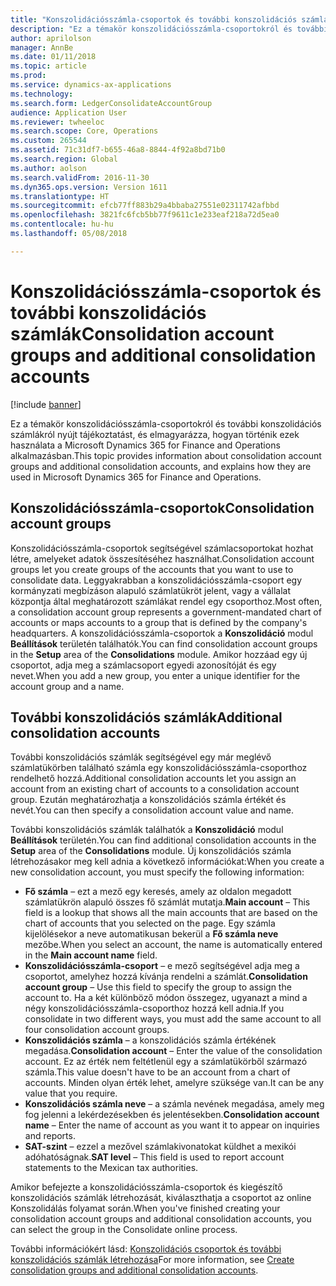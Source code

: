 ```yaml
---
title: "Konszolidációsszámla-csoportok és további konszolidációs számlák"
description: "Ez a témakör konszolidációsszámla-csoportokról és további konszolidációs számlákról nyújt tájékoztatást, és elmagyarázza, hogyan történik ezek használata a Microsoft Dynamics 365 for Finance and Operations alkalmazásban."
author: aprilolson
manager: AnnBe
ms.date: 01/11/2018
ms.topic: article
ms.prod: 
ms.service: dynamics-ax-applications
ms.technology: 
ms.search.form: LedgerConsolidateAccountGroup
audience: Application User
ms.reviewer: twheeloc
ms.search.scope: Core, Operations
ms.custom: 265544
ms.assetid: 71c31df7-b655-46a8-8844-4f92a8bd71b0
ms.search.region: Global
ms.author: aolson
ms.search.validFrom: 2016-11-30
ms.dyn365.ops.version: Version 1611
ms.translationtype: HT
ms.sourcegitcommit: efcb77ff883b29a4bbaba27551e02311742afbbd
ms.openlocfilehash: 3821fc6fcb5bb77f9611c1e233eaf218a72d5ea0
ms.contentlocale: hu-hu
ms.lasthandoff: 05/08/2018

---
```


# <a name="consolidation-account-groups-and-additional-consolidation-accounts"></a><span data-ttu-id="6b906-103">Konszolidációsszámla-csoportok és további konszolidációs számlák</span><span class="sxs-lookup"><span data-stu-id="6b906-103">Consolidation account groups and additional consolidation accounts</span></span>

[!include [banner](../includes/banner.md)]

<span data-ttu-id="6b906-104">Ez a témakör konszolidációsszámla-csoportokról és további konszolidációs számlákról nyújt tájékoztatást, és elmagyarázza, hogyan történik ezek használata a Microsoft Dynamics 365 for Finance and Operations alkalmazásban.</span><span class="sxs-lookup"><span data-stu-id="6b906-104">This topic provides information about consolidation account groups and additional consolidation accounts, and explains how they are used in Microsoft Dynamics 365 for Finance and Operations.</span></span>

<a name="consolidation-account-groups"></a><span data-ttu-id="6b906-105">Konszolidációsszámla-csoportok</span><span class="sxs-lookup"><span data-stu-id="6b906-105">Consolidation account groups</span></span>
----------------------------

<span data-ttu-id="6b906-106">Konszolidációsszámla-csoportok segítségével számlacsoportokat hozhat létre, amelyeket adatok összesítéséhez használhat.</span><span class="sxs-lookup"><span data-stu-id="6b906-106">Consolidation account groups let you create groups of the accounts that you want to use to consolidate data.</span></span> <span data-ttu-id="6b906-107">Leggyakrabban a konszolidációsszámla-csoport egy kormányzati megbízáson alapuló számlatükröt jelent, vagy a vállalat központja által meghatározott számlákat rendel egy csoporthoz.</span><span class="sxs-lookup"><span data-stu-id="6b906-107">Most often, a consolidation account group represents a government-mandated chart of accounts or maps accounts to a group that is defined by the company's headquarters.</span></span> <span data-ttu-id="6b906-108">A konszolidációsszámla-csoportok a **Konszolidáció** modul **Beállítások** területén találhatók.</span><span class="sxs-lookup"><span data-stu-id="6b906-108">You can find consolidation account groups in the **Setup** area of the **Consolidations** module.</span></span> <span data-ttu-id="6b906-109">Amikor hozzáad egy új csoportot, adja meg a számlacsoport egyedi azonosítóját és egy nevet.</span><span class="sxs-lookup"><span data-stu-id="6b906-109">When you add a new group, you enter a unique identifier for the account group and a name.</span></span>

## <a name="additional-consolidation-accounts"></a><span data-ttu-id="6b906-110">További konszolidációs számlák</span><span class="sxs-lookup"><span data-stu-id="6b906-110">Additional consolidation accounts</span></span>
<span data-ttu-id="6b906-111">További konszolidációs számlák segítségével egy már meglévő számlatükörben található számla egy konszolidációsszámla-csoporthoz rendelhető hozzá.</span><span class="sxs-lookup"><span data-stu-id="6b906-111">Additional consolidation accounts let you assign an account from an existing chart of accounts to a consolidation account group.</span></span> <span data-ttu-id="6b906-112">Ezután meghatározhatja a konszolidációs számla értékét és nevét.</span><span class="sxs-lookup"><span data-stu-id="6b906-112">You can then specify a consolidation account value and name.</span></span> 

<span data-ttu-id="6b906-113">További konszolidációs számlák találhatók a **Konszolidáció** modul **Beállítások** területén.</span><span class="sxs-lookup"><span data-stu-id="6b906-113">You can find additional consolidation accounts in the **Setup** area of the **Consolidations** module.</span></span> <span data-ttu-id="6b906-114">Új konszolidációs számla létrehozásakor meg kell adnia a következő információkat:</span><span class="sxs-lookup"><span data-stu-id="6b906-114">When you create a new consolidation account, you must specify the following information:</span></span>

-   <span data-ttu-id="6b906-115">**Fő számla** – ezt a mező egy keresés, amely az oldalon megadott számlatükrön alapuló összes fő számlát mutatja.</span><span class="sxs-lookup"><span data-stu-id="6b906-115">**Main account** – This field is a lookup that shows all the main accounts that are based on the chart of accounts that you selected on the page.</span></span> <span data-ttu-id="6b906-116">Egy számla kijelölésekor a neve automatikusan bekerül a **Fő számla neve** mezőbe.</span><span class="sxs-lookup"><span data-stu-id="6b906-116">When you select an account, the name is automatically entered in the **Main account name** field.</span></span>
-   <span data-ttu-id="6b906-117">**Konszolidációsszámla-csoport** – e mező segítségével adja meg a csoportot, amelyhez hozzá kívánja rendelni a számlát.</span><span class="sxs-lookup"><span data-stu-id="6b906-117">**Consolidation account group** – Use this field to specify the group to assign the account to.</span></span> <span data-ttu-id="6b906-118">Ha a két különböző módon összegez, ugyanazt a mind a négy konszolidációsszámla-csoporthoz hozzá kell adnia.</span><span class="sxs-lookup"><span data-stu-id="6b906-118">If you consolidate in two different ways, you must add the same account to all four consolidation account groups.</span></span>
-   <span data-ttu-id="6b906-119">**Konszolidációs számla** – a konszolidációs számla értékének megadása.</span><span class="sxs-lookup"><span data-stu-id="6b906-119">**Consolidation account** – Enter the value of the consolidation account.</span></span> <span data-ttu-id="6b906-120">Ez az érték nem feltétlenül egy a számlatükörből származó számla.</span><span class="sxs-lookup"><span data-stu-id="6b906-120">This value doesn't have to be an account from a chart of accounts.</span></span> <span data-ttu-id="6b906-121">Minden olyan érték lehet, amelyre szüksége van.</span><span class="sxs-lookup"><span data-stu-id="6b906-121">It can be any value that you require.</span></span>
-   <span data-ttu-id="6b906-122">**Konszolidációs számla neve** – a számla nevének megadása, amely meg fog jelenni a lekérdezésekben és jelentésekben.</span><span class="sxs-lookup"><span data-stu-id="6b906-122">**Consolidation account name** – Enter the name of account as you want it to appear on inquiries and reports.</span></span>
-   <span data-ttu-id="6b906-123">**SAT-szint** – ezzel a mezővel számlakivonatokat küldhet a mexikói adóhatóságnak.</span><span class="sxs-lookup"><span data-stu-id="6b906-123">**SAT level** – This field is used to report account statements to the Mexican tax authorities.</span></span> 

<span data-ttu-id="6b906-124">Amikor befejezte a konszolidációsszámla-csoportok és kiegészítő konszolidációs számlák létrehozását, kiválaszthatja a csoportot az online Konszolidálás folyamat során.</span><span class="sxs-lookup"><span data-stu-id="6b906-124">When you've finished creating your consolidation account groups and additional consolidation accounts, you can select the group in the Consolidate online process.</span></span>


<span data-ttu-id="6b906-125">További információkért lásd: [Konszolidációs csoportok és további konszolidációs számlák létrehozása](../general-ledger/tasks/create-consolidation-groups.md)</span><span class="sxs-lookup"><span data-stu-id="6b906-125">For more information, see [Create consolidation groups and additional consolidation accounts](../general-ledger/tasks/create-consolidation-groups.md).</span></span> 




